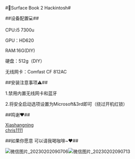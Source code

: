 #🍎Surface Book 2 Hackintosh#



##设备配置💻##


   CPU:i5 7300u
   
   GPU：HD620
   
   RAM:16G(DIY)
   
   硬盘：512g（DIY）
   
   无线网卡：Comfast CF 812AC
   
   


##安装注意事项⚠️##


   1.禁用内置无线网卡和蓝牙
   
   2.将安全启动选项设置为Microsoft&3rd即可（绕过开机红锁）
   
   

 ##鸣谢❤️##

   [Xiashangning](https://github.com/Xiashangning/BigSurface)   
   [chris1111](https://github.com/chris1111/Wireless-USB-Big-Sur-Adapter)
   
   

 ##如果你愿意 可以请我喝咖啡~❤️##  



![微信图片_20230202090706](https://user-images.githubusercontent.com/30519088/216220438-390acd8f-e5a6-4ae1-87fb-69731acc11ec.jpg)![微信图片_20230202090713](https://user-images.githubusercontent.com/30519088/216220457-74e9a6f9-47a8-4430-a8a7-ad7f56d20e99.jpg)


 

